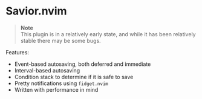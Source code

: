 # Savior.nvim

> **Note** <br>
> This plugin is in a relatively early state, and while it has been relatively
> stable there may be some bugs.

Features:

- Event-based autosaving, both deferred and immediate
- Interval-based autosaving
- Condition stack to determine if it is safe to save
- Pretty notifications using `fidget.nvim`
- Written with performance in mind
